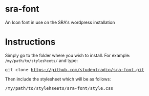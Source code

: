 sra-font
========

An Icon font in use on the SRA's wordpress installation

Instructions
===========
Simply go to the folder where you wish to install. For example: <code>/my/path/to/stylesheets/</code> and type: <pre>git clone https://github.com/studentradio/sra-font.git</pre>

Then include the stylesheet which will be as follows:
<pre>
/my/path/to/stylehseets/sra-font/style.css
</pre>

